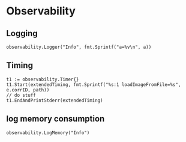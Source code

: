 # Observability

## Logging

```
observability.Logger("Info", fmt.Sprintf("a=%v\n", a))
```

## Timing

```
t1 := observability.Timer{}
t1.Start(extendedTiming, fmt.Sprintf("%s:1 loadImageFromFile=%s", e.corrID, path))
// do stuff
t1.EndAndPrintStderr(extendedTiming)
```

## log memory consumption

```
observability.LogMemory("Info")
```
